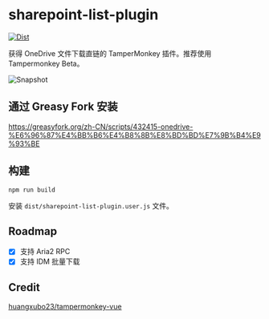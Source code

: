 # sharepoint-list-plugin

[![Dist](https://github.com/kaaass/sharepoint-list-plugin/actions/workflows/dist.yml/badge.svg)](https://github.com/kaaass/sharepoint-list-plugin/actions/workflows/dist.yml)

获得 OneDrive 文件下载直链的 TamperMonkey 插件。推荐使用 Tampermonkey Beta。

![Snapshot](snapshot/1.png)

## 通过 Greasy Fork 安装

https://greasyfork.org/zh-CN/scripts/432415-onedrive-%E6%96%87%E4%BB%B6%E4%B8%8B%E8%BD%BD%E7%9B%B4%E9%93%BE

## 构建

```shell
npm run build
```

安装 `dist/sharepoint-list-plugin.user.js` 文件。

## Roadmap

- [x] 支持 Aria2 RPC
- [x] 支持 IDM 批量下载

## Credit

[huangxubo23/tampermonkey-vue
](https://github.com/huangxubo23/tampermonkey-vue
)

